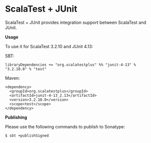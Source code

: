# ScalaTest + JUnit
ScalaTest + JUnit provides integration support between ScalaTest and JUnit.

**Usage**

To use it for ScalaTest 3.2.10 and JUnit 4.13: 

SBT: 

```
libraryDependencies += "org.scalatestplus" %% "junit-4-13" % "3.2.10.0" % "test"
```

Maven: 

```
<dependency>
  <groupId>org.scalatestplus</groupId>
  <artifactId>junit-4-13_2.13</artifactId>
  <version>3.2.10.0</version>
  <scope>test</scope>
</dependency>
```

**Publishing**

Please use the following commands to publish to Sonatype: 

```
$ sbt +publishSigned
```